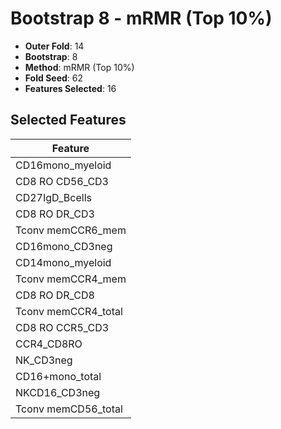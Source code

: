# Bootstrap 8 - mRMR (Top 10%)

- **Outer Fold**: 14
- **Bootstrap**: 8
- **Method**: mRMR (Top 10%)
- **Fold Seed**: 62
- **Features Selected**: 16

## Selected Features

| Feature |
|---------|
| CD16mono_myeloid |
| CD8 RO CD56_CD3 |
| CD27IgD_Bcells |
| CD8 RO DR_CD3 |
| Tconv memCCR6_mem |
| CD16mono_CD3neg |
| CD14mono_myeloid |
| Tconv memCCR4_mem |
| CD8 RO DR_CD8 |
| Tconv memCCR4_total |
| CD8 RO CCR5_CD3 |
| CCR4_CD8RO |
| NK_CD3neg |
| CD16+mono_total |
| NKCD16_CD3neg |
| Tconv memCD56_total |
